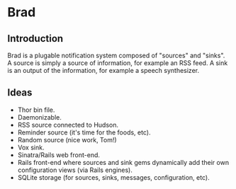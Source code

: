# Brad

## Introduction

Brad is a plugable notification system composed of "sources" and "sinks". A source is simply a source of information, for example an RSS feed. A sink is an output of the information, for example a speech synthesizer.

## Ideas

* Thor bin file.
* Daemonizable.
* RSS source connected to Hudson.
* Reminder source (it's time for the foods, etc).
* Random source (nice work, Tom!)
* Vox sink.
* Sinatra/Rails web front-end.
* Rails front-end where sources and sink gems dynamically add their own configuration views (via Rails engines).
* SQLite storage (for sources, sinks, messages, configuration, etc).
